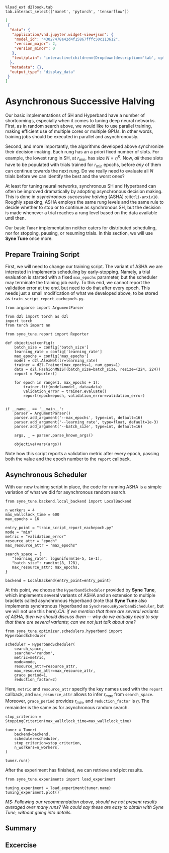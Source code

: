 ```{.python .input  n=1}
%load_ext d2lbook.tab
tab.interact_select(['mxnet', 'pytorch', 'tensorflow'])
```

```{.json .output n=1}
[
 {
  "data": {
   "application/vnd.jupyter.widget-view+json": {
    "model_id": "43027478a42d4f15867fffc50c113612",
    "version_major": 2,
    "version_minor": 0
   },
   "text/plain": "interactive(children=(Dropdown(description='tab', options=('mxnet', 'pytorch', 'tensorflow'), value=None), Out\u2026"
  },
  "metadata": {},
  "output_type": "display_data"
 }
]
```

# Asynchronous Successive Halving

Our basic implementations of SH and Hyperband have a number of
shortcomings, especially when it comes to tuning deep neural networks. First,
as in random search above, we would like to use parallel training, making
efficient use of multiple cores or multiple GPUs. In other words, training jobs
should be executed in parallel and asynchronously.

Second, and more importantly, the algorithms developed above synchronize
their decision-making. Each rung has an a priori fixed number of slots.
For example, the lowest rung in SH, at $r_{min}$, has size $N = \eta^K$. Now,
*all* these slots have to be populated with trials trained for $r_{min}$ epochs,
before *any* of them can continue towards the next rung. Do we really need to
evaluate all $N$ trials before we can identify the best and the worst ones?

At least for tuning neural networks, synchronous SH and Hyperband can often be
improved dramatically by adopting asynchronous decision making. This is done
in *asynchronous successive halving* (ASHA) :cite:`li-arxiv18`. Roughly speaking,
ASHA employs the same rung levels and the same rule to decide whether to stop or to
continue as synchronous SH, but the decision is made whenever a trial reaches
a rung level based on the data available until then.

Our basic `Tuner` implementation neither caters for distributed scheduling, nor
for stopping, pausing, or resuming trials. In this section, we will use
**Syne Tune** once more.

## Prepare Training Script

First, we will need to change our training script. The variant of ASHA we are
interested in implements scheduling by early-stopping. Namely, a trial
evaluation is started with a fixed `max_epochs` parameter, but the scheduler
may terminate the training job early. To this end, we cannot report the
validation error at the end, but need to do that after every epoch. This needs
just a small modification of what we developed above, to be stored as
`train_script_report_eachepoch.py`.

```{.python .input}
from argparse import ArgumentParser

from d2l import torch as d2l
import torch
from torch import nn

from syne_tune.report import Reporter

def objective(config):
    batch_size = config['batch_size']
    learning_rate = config['learning_rate']
    max_epochs = config['max_epochs']
    model = d2l.AlexNet(lr=learning_rate)
    trainer = d2l.Trainer(max_epochs=1, num_gpus=1)
    data = d2l.FashionMNIST(batch_size=batch_size, resize=(224, 224))
    report = Reporter()

    for epoch in range(1, max_epochs + 1):
        trainer.fit(model=model, data=data)
        validation_error = trainer.evaluate()
        report(epoch=epoch, validation_error=validation_error)


if __name__ == '__main__':
    parser = ArgumentParser()
    parser.add_argument('--max_epochs', type=int, default=16)
    parser.add_argument('--learning_rate', type=float, default=1e-3)
    parser.add_argument('--batch_size', type=int, default=16)

    args, _ = parser.parse_known_args()

    objective(vars(args))
```

Note how this script reports a validation metric after every epoch, passing
both the value and the epoch number to the `report` callback.

## Asynchronous Scheduler

With our new training script in place, the code for running ASHA is a simple
variation of what we did for asynchronous random search.

```{.python .input  n=6}
from syne_tune.backend.local_backend import LocalBackend

n_workers = 4
max_wallclock_time = 600
max_epochs = 16

entry_point = "train_script_report_eachepoch.py"
mode = "min"
metric = "validation_error"
resource_attr = "epoch"
max_resource_attr = "max_epochs"

search_space = {
   "learning_rate": loguniform(1e-5, 1e-1),
   "batch_size": randint(8, 128),
   max_resource_attr: max_epochs,
}

backend = LocalBackend(entry_point=entry_point)
```

At this point, we choose the `HyperbandScheduler` provided by **Syne Tune**, which
implements several variants of ASHA and an extension to multiple brackets called
asynchronous Hyperband (note that **Syne Tune** also implements synchronous
Hyperband as `SynchronousHyperbandScheduler`, but we will not use this here).*CA: if we mention that there are several variants of ASHA, then we should discuss them -- why do we actually need to say that there are several variants; can we not just talk about one?*

```{.python .input  n=4}
from syne_tune.optimizer.schedulers.hyperband import HyperbandScheduler

scheduler = HyperbandScheduler(
    search_space,
    searcher='random',
    metric=metric,
    mode=mode,
    resource_attr=resource_attr,
    max_resource_attr=max_resource_attr,
    grace_period=1,
    reduction_factor=2)
```

Here, `metric` and `resource_attr` specify the key names used with the `report`
callback, and `max_resource_attr` allows to infer $r_{max}$ from `search_space`.
Moreover, `grace_period` provides $r_{min}$, and `reduction_factor` is $\eta$.
The remainder is the same as for asynchronous random search.

```{.python .input  n=4}
stop_criterion = StoppingCriterion(max_wallclock_time=max_wallclock_time)

tuner = Tuner(
    backend=backend,
    scheduler=scheduler,
    stop_criterion=stop_criterion,
    n_workers=n_workers,
)

tuner.run()
```

After the experiment has finished, we can retrieve and plot results.

```{.python .input}
from syne_tune.experiments import load_experiment

tuning_experiment = load_experiment(tuner.name)
tuning_experiment.plot()
```

*MS: Following our recommendation above, should we not present results averaged
over many runs? We could say these are easy to obtain with Syne Tune, without
going into details.*

## Summary

## Excercise

